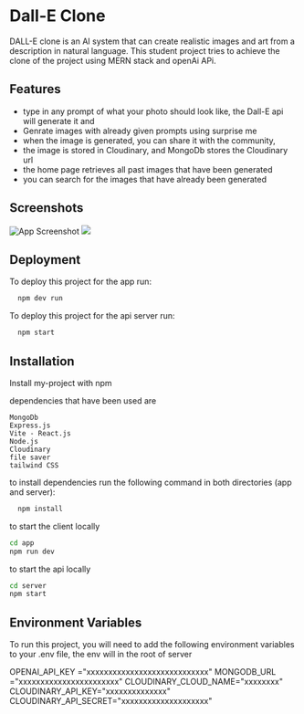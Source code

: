 
# Dall-E Clone

DALL-E clone is an AI system that can create realistic images and art from a description in natural language. This student project tries to achieve the clone of the project using MERN stack and openAi APi.


## Features

- type in any prompt of what your photo should look like, the Dall-E api will generate it and 
- Genrate images with already given prompts using surprise me
- when the image is generated, you can share it with the community, 
- the image is stored in Cloudinary, and MongoDb stores the Cloudinary url
- the home page retrieves all past images that have been generated
- you can search for the images that have already been generated


## Screenshots

![App Screenshot](https://imgtr.ee/images/2023/08/19/faf5ac3afafd21c15d9a18252b2892da.png)
![](https://imgtr.ee/images/2023/08/19/1b42e194f71639758231b59c69468f26.png)
## Deployment

To deploy this project for the app run:

```bash
  npm dev run
```

To deploy this project for the api server run:

```bash
  npm start
```
## Installation

Install my-project with npm

dependencies that have been used are

    
    MongoDb
    Express.js
    Vite - React.js
    Node.js
    Cloudinary
    file saver
    tailwind CSS

to install dependencies run the following command in both directories (app and server):

```bash
  npm install
```

to start the client locally
```bash
cd app
npm run dev
```

to start the api locally
```bash
cd server
npm start
```
## Environment Variables

To run this project, you will need to add the following environment variables to your .env file, the env will in the root of server

OPENAI_API_KEY ="xxxxxxxxxxxxxxxxxxxxxxxxxxxx"
MONGODB_URL ="xxxxxxxxxxxxxxxxxxxxxxx"
CLOUDINARY_CLOUD_NAME="xxxxxxxx"
CLOUDINARY_API_KEY="xxxxxxxxxxxxxx"
CLOUDINARY_API_SECRET="xxxxxxxxxxxxxxxxxxxx"
